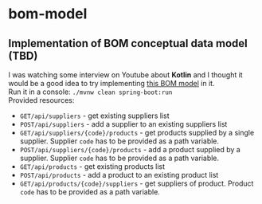 # bom-model
## Implementation of BOM conceptual data model (TBD)
I was watching some interview on Youtube about __Kotlin__ and I thought it would be a good idea to try implementing [this BOM model](http://www.databaseanswers.org/data_models/bom/index.htm) in it.<br>
Run it in a console: `./mvnw clean spring-boot:run` <br>
Provided resources:
- `GET/api/suppliers` - get existing suppliers list
- `POST/api/suppliers` - add a supplier to an existing suppliers list
- `GET/api/suppliers/{code}/products` - get products supplied by a single supplier. Supplier `code` has to be provided as a path variable.
- `POST/api/suppliers/{code}/products` - add a product supplied by a supplier. Supplier `code` has to be provided as a path variable.
- `GET/api/products` - get existing products list
- `POST/api/products` - add a product to an existing product list
- `GET/api/products/{code}/suppliers` - get suppliers of product. Product `code` has to be provided as a path variable.
